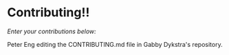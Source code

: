 # Contributing!!

_Enter your contributions below:_

Peter Eng editing the CONTRIBUTING.md file in Gabby Dykstra's repository.
